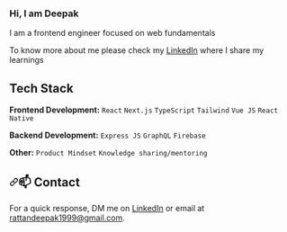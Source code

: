 
<h3>Hi, I am Deepak</h3>
<p>I am a frontend engineer focused on web fundamentals</p>
<p>To know more about me please check my <a href="https://www.linkedin.com/in/deepakkumar20" rel="nofollow">LinkedIn</a> where I share my learnings</p>


## Tech Stack
<p dir="auto"><strong>Frontend Development:</strong> <code>React</code> <code>Next.js</code> <code>TypeScript</code> <code>Tailwind</code> <code>Vue JS</code> <code>React Native</code> </p>

<p dir="auto"><strong>Backend Development:</strong> <code>Express JS</code> <code>GraphQL</code>  <code>Firebase</code> </p>


<p dir="auto"><strong>Other:</strong> <code>Product Mindset</code> <code>Knowledge sharing/mentoring</code> </p>

<h2 dir="auto"><a id="user-content--contact" class="anchor" aria-hidden="true" tabindex="-1" href="#-contact"><svg class="octicon octicon-link" viewBox="0 0 16 16" version="1.1" width="16" height="16" aria-hidden="true"><path d="m7.775 3.275 1.25-1.25a3.5 3.5 0 1 1 4.95 4.95l-2.5 2.5a3.5 3.5 0 0 1-4.95 0 .751.751 0 0 1 .018-1.042.751.751 0 0 1 1.042-.018 1.998 1.998 0 0 0 2.83 0l2.5-2.5a2.002 2.002 0 0 0-2.83-2.83l-1.25 1.25a.751.751 0 0 1-1.042-.018.751.751 0 0 1-.018-1.042Zm-4.69 9.64a1.998 1.998 0 0 0 2.83 0l1.25-1.25a.751.751 0 0 1 1.042.018.751.751 0 0 1 .018 1.042l-1.25 1.25a3.5 3.5 0 1 1-4.95-4.95l2.5-2.5a3.5 3.5 0 0 1 4.95 0 .751.751 0 0 1-.018 1.042.751.751 0 0 1-1.042.018 1.998 1.998 0 0 0-2.83 0l-2.5 2.5a1.998 1.998 0 0 0 0 2.83Z"></path></svg></a>📫 Contact</h2>

<p dir="auto">For a quick response, DM me on  <a href="https://www.linkedin.com/in/deepakkumar20/" rel="nofollow">LinkedIn</a> or email at <a href="mailto:rattandeepak1999@gmail.com">rattandeepak1999@gmail.com</a>.</p>
